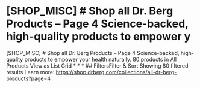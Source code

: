 # [SHOP_MISC] # Shop all Dr. Berg Products – Page 4 Science-backed, high-quality products to empower y

[SHOP_MISC] # Shop all Dr. Berg Products – Page 4 Science-backed, high-quality products to empower your health naturally. 80 products in All Products View as List Grid * * * ## FiltersFilter & Sort Showing 80 filtered results
Learn more: https://shop.drberg.com/collections/all-dr-berg-products?page=4
